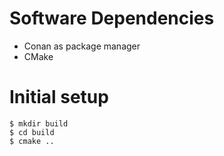 # Software Dependencies
- Conan as package manager
- CMake

# Initial setup 

```
$ mkdir build 
$ cd build 
$ cmake .. 
```